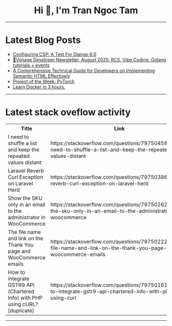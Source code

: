 <h1 align="center">Hi 👋, I'm Tran Ngoc Tam</h1>

---

# Latest Blog Posts 
<!-- BLOG-POST-LIST:START -->
- [Configuring CSP: A Test For Django 6.0](https://dev.to/chiemezuo/configuring-csp-a-test-for-django-60-3a67)
- [🚀Vonage Developer Newsletter, August 2025: RCS, Vibe Coding, Golang tutorials + events](https://dev.to/vonagedev/vonage-developer-newsletter-aug-2025-rcs-vibe-coding-golang-tutorials-events-4n5a)
- [A Comprehensive Technical Guide for Developers on Implementing Semantic HTML Effectively](https://dev.to/akina_matayo_dd389ad2ee25/a-comprehensive-technical-guide-for-developers-on-implementing-semantic-html-effectively-1ofa)
- [Project of the Week: PyTorch](https://dev.to/pullflow/project-of-the-week-pytorch-5ka)
- [Learn Docker in 3 hours.](https://dev.to/morning_redemption_3940af/learn-docker-in-3-hours-91p)
<!-- BLOG-POST-LIST:END -->

---

# Latest stack oveflow activity
<table>
  <tr><th>Title</th><th>Link</th></tr>
  <!-- STACKOVERFLOW:START --><tr><td>I need to shuffle a list and keep the repeated values distant</td><td>https://stackoverflow.com/questions/79750458/i-need-to-shuffle-a-list-and-keep-the-repeated-values-distant</td></tr><tr><td>Laravel Reverb Curl Exception on Laravel Herd</td><td>https://stackoverflow.com/questions/79750386/laravel-reverb-curl-exception-on-laravel-herd</td></tr><tr><td>Show the SKU only in an email to the administrator in WooCommerce</td><td>https://stackoverflow.com/questions/79750262/show-the-sku-only-in-an-email-to-the-administrator-in-woocommerce</td></tr><tr><td>The file name and link on the Thank You page and WooCommerce emails</td><td>https://stackoverflow.com/questions/79750222/the-file-name-and-link-on-the-thank-you-page-and-woocommerce-emails</td></tr><tr><td>How to integrate GSTR9 API &lpar;Chartered Info&rpar; with PHP using cURL? [duplicate]</td><td>https://stackoverflow.com/questions/79750161/how-to-integrate-gstr9-api-chartered-info-with-php-using-curl</td></tr><!-- STACKOVERFLOW:END -->
</table>

---


